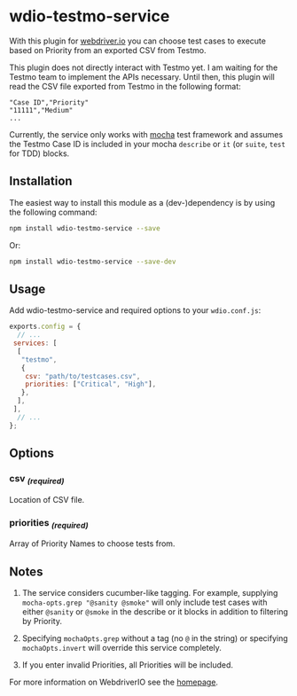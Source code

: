 # wdio-testmo-service

With this plugin for [webdriver.io](https://webdriver.io/) you can choose test cases to execute based on Priority from an exported CSV from Testmo.

This plugin does not directly interact with Testmo yet. I am waiting for the Testmo team to implement the APIs necessary. Until then, this plugin will read the CSV file exported from Testmo in the following format:

```csv
"Case ID","Priority"
"11111","Medium"
...
```

Currently, the service only works with [mocha](https://mochajs.org/) test framework and assumes the Testmo Case ID is included in your mocha `describe` or `it` (or `suite`, `test` for TDD) blocks.

## Installation

The easiest way to install this module as a (dev-)dependency is by using the following command:

```sh
npm install wdio-testmo-service --save
```

Or:

```sh
npm install wdio-testmo-service --save-dev
```

## Usage

Add wdio-testmo-service and required options to your `wdio.conf.js`:

```javascript
exports.config = {
  // ...
 services: [
  [
   "testmo",
   {
    csv: "path/to/testcases.csv",
    priorities: ["Critical", "High"],
   },
  ],
 ],
  // ...
};
```

## Options

### csv <sub>*(required)*</sub>

Location of CSV file.

### priorities <sub>*(required)*</sub>

Array of Priority Names to choose tests from.

## Notes

1. The service considers cucumber-like tagging. For example, supplying `mocha-opts.grep "@sanity @smoke"` will only include test cases with either `@sanity` or `@smoke` in the describe or it blocks in addition to filtering by Priority.

1. Specifying `mochaOpts.grep` without a tag (no `@` in the string) or specifying `mochaOpts.invert` will override this service completely.

1. If you enter invalid Priorities, all Priorities will be included.

For more information on WebdriverIO see the [homepage](https://webdriver.io).
